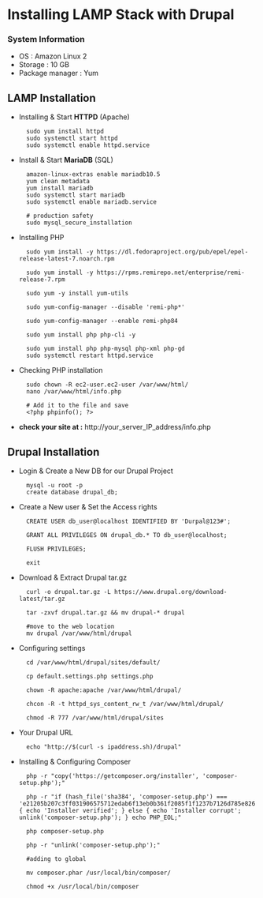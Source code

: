 # Installing LAMP Stack with Drupal

### System Information
- OS : Amazon Linux 2
- Storage : 10 GB
- Package manager : Yum

## LAMP Installation 

- Installing & Start **HTTPD** (Apache)
    
        sudo yum install httpd
        sudo systemctl start httpd
        sudo systemctl enable httpd.service

- Install & Start **MariaDB** (SQL)
  
        amazon-linux-extras enable mariadb10.5
        yum clean metadata
        yum install mariadb
        sudo systemctl start mariadb
        sudo systemctl enable mariadb.service

        # production safety
        sudo mysql_secure_installation

- Installing PHP 
        
        sudo yum install -y https://dl.fedoraproject.org/pub/epel/epel-release-latest-7.noarch.rpm

        sudo yum install -y https://rpms.remirepo.net/enterprise/remi-release-7.rpm

        sudo yum -y install yum-utils

        sudo yum-config-manager --disable 'remi-php*'

        sudo yum-config-manager --enable remi-php84

        sudo yum install php php-cli -y

        sudo yum install php php-mysql php-xml php-gd
        sudo systemctl restart httpd.service

- Checking PHP installation

        sudo chown -R ec2-user.ec2-user /var/www/html/
        nano /var/www/html/info.php

        # Add it to the file and save 
        <?php phpinfo(); ?>

- **check your site at :** http://your_server_IP_address/info.php


## Drupal Installation 

- Login & Create a New DB for our Drupal Project
 
        mysql -u root -p
        create database drupal_db;

- Create a New user & Set the Access rights

        CREATE USER db_user@localhost IDENTIFIED BY 'Durpal@123#';

        GRANT ALL PRIVILEGES ON drupal_db.* TO db_user@localhost;

        FLUSH PRIVILEGES;

        exit

- Download & Extract Drupal tar.gz
                
        curl -o drupal.tar.gz -L https://www.drupal.org/download-latest/tar.gz

        tar -zxvf drupal.tar.gz && mv drupal-* drupal

        #move to the web location 
        mv drupal /var/www/html/drupal

- Configuring settings 

        cd /var/www/html/drupal/sites/default/

        cp default.settings.php settings.php

        chown -R apache:apache /var/www/html/drupal/

        chcon -R -t httpd_sys_content_rw_t /var/www/html/drupal/

        chmod -R 777 /var/www/html/drupal/sites


- Your Drupal URL

        echo "http://$(curl -s ipaddress.sh)/drupal"

- Installing & Configuring Composer

        php -r "copy('https://getcomposer.org/installer', 'composer-setup.php');"

        php -r "if (hash_file('sha384', 'composer-setup.php') === 'e21205b207c3ff031906575712edab6f13eb0b361f2085f1f1237b7126d785e826a450292b6cfd1d64d92e6563bbde02') { echo 'Installer verified'; } else { echo 'Installer corrupt'; unlink('composer-setup.php'); } echo PHP_EOL;"

        php composer-setup.php

        php -r "unlink('composer-setup.php');"

        #adding to global

        mv composer.phar /usr/local/bin/composer/

        chmod +x /usr/local/bin/composer



